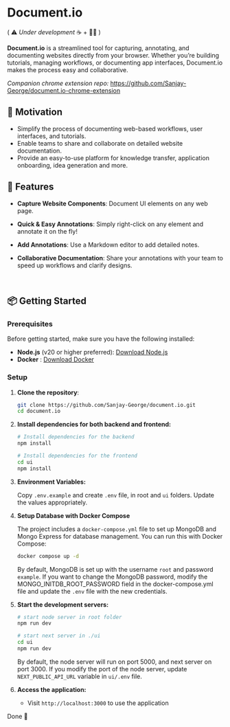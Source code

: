 # Document.io

( ⚠️ _Under development_ ☕️ + 🧑‍💻 )

**Document.io** is a streamlined tool for capturing, annotating, and documenting websites directly from your browser. Whether you’re building tutorials, managing workflows, or documenting app interfaces, Document.io makes the process easy and collaborative.

_Companion chrome extension repo:_ https://github.com/Sanjay-George/document.io-chrome-extension

## 🎯 Motivation

- Simplify the process of documenting web-based workflows, user interfaces, and tutorials.
- Enable teams to share and collaborate on detailed website documentation.
- Provide an easy-to-use platform for knowledge transfer, application onboarding, idea generation and more.

## 🚀 Features

- **Capture Website Components**: Document UI elements on any web page.
- **Quick & Easy Annotations**: Simply right-click on any element and annotate it on the fly!
- **Add Annotations**: Use a Markdown editor to add detailed notes.
- **Collaborative Documentation**: Share your annotations with your team to speed up workflows and clarify designs.

  <br />
 
## 📦 Getting Started

### Prerequisites
Before getting started, make sure you have the following installed:

- **Node.js** (v20 or higher preferred): [Download Node.js](https://nodejs.org/)
- **Docker** : [Download Docker](https://www.docker.com/products/docker-desktop/)

### Setup

1. **Clone the repository**:

   ```bash
   git clone https://github.com/Sanjay-George/document.io.git
   cd document.io
   ```

2. **Install dependencies for both backend and frontend:**

   ```bash
   # Install dependencies for the backend
   npm install
   
   # Install dependencies for the frontend
   cd ui
   npm install
   ```

3. **Environment Variables:**

   Copy `.env.example` and create `.env` file,  in root and `ui` folders. Update the values appropriately.


4. **Setup Database with Docker Compose**

   The project includes a `docker-compose.yml` file to set up MongoDB and Mongo Express for database management. You can run this with Docker Compose:

   ```bash
   docker compose up -d
   ```

   By default, MongoDB is set up with the username `root` and password `example`. If you want to change the MongoDB password, modify the MONGO_INITDB_ROOT_PASSWORD field in the docker-compose.yml file and update the `.env` file with the new credentials.

5. **Start the development servers:**

   ```bash
   # start node server in root folder
   npm run dev

   # start next server in ./ui
   cd ui
   npm run dev
   ```

   By default, the node server will run on port 5000, and next server on port 3000. If you modify the port of the node server, update `NEXT_PUBLIC_API_URL` variable in `ui/.env` file.

   

7. **Access the application:**
   
   - Visit `http://localhost:3000` to use the application 


 Done 🎉

  <br />



<!--

## 📷 Screenshots 

### 1. **Editor in Action**

#### a. Custom Context Menu to Open Editor Panel
*Right-click on the target element on the page to reveal a custom context menu item for annotation.*

![Screenshot 2024-09-16 at 08 31 21](https://github.com/user-attachments/assets/2e5d67f0-70b2-4172-8145-68c0a3495852)

<br />


#### b. Editor Panel
*Once the editor is activated, you can add notes, voice memos, and highlights to any element. The editor is resizable.*

![Screenshot 2024-09-16 at 08 30 52](https://github.com/user-attachments/assets/94498daf-50cf-4d8a-b1eb-517a12ffd5d2)

<br />


### 2. **Collaboration Platform**
*Collaborate with your team seamlessly—share annotations, add comments, and manage documentations together.*


#### a. Landing page

<img width="1426" alt="image" src="https://github.com/user-attachments/assets/0676d1df-721d-4928-9fe8-bc0cde099b1b">

<br />

#### b. Documentations page
![image](https://github.com/user-attachments/assets/c04c5b4e-852f-41d5-a52d-b03ef64d1397)


-->
